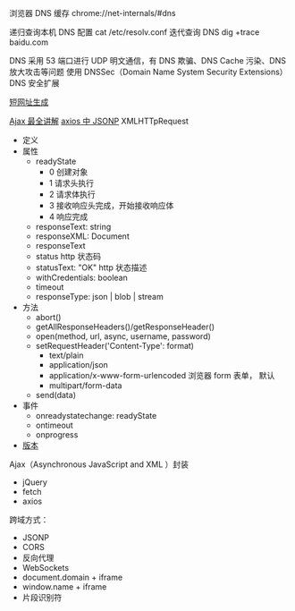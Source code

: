 浏览器 DNS 缓存
chrome://net-internals/#dns

递归查询本机 DNS 配置
cat /etc/resolv.conf
迭代查询 DNS
dig +trace baidu.com

DNS 采用 53 端口进行 UDP 明文通信，有 DNS 欺骗、DNS Cache 污染、DNS 放大攻击等问题
使用 DNSSec（Domain Name System Security Extensions）DNS 安全扩展

[短网址生成](https://github.com/liucong1/shortLink)

[Ajax 最全讲解](https://gitbook.cn/books/5d36650449d34549299fbe85/index.html)
[axios 中 JSONP](https://github.com/axios/axios/blob/master/COOKBOOK.md#jsonp)
XMLHTTpRequest

- 定义
- 属性
  - readyState
    - 0 创建对象
    - 1 请求头执行
    - 2 请求体执行
    - 3 接收响应头完成，开始接收响应体
    - 4 响应完成
  - responseText: string
  - responseXML: Document
  - responseText
  - status http 状态码
  - statusText: "OK" http 状态描述
  - withCredentials: boolean
  - timeout
  - responseType: json | blob | stream
- 方法
  - abort()
  - getAllResponseHeaders()/getResponseHeader()
  - open(method, url, async, username, password)
  - setRequestHeader('Content-Type': format)
    - text/plain
    - application/json
    - application/x-www-form-urlencoded 浏览器 form 表单， 默认
    - multipart/form-data
  - send(data)
- 事件
  - onreadystatechange: readyState
  - ontimeout
  - onprogress
- [版本](http://www.ruanyifeng.com/blog/2012/09/xmlhttprequest_level_2.html)

Ajax（Asynchronous JavaScript and XML ）封装

- jQuery
- fetch
- axios

跨域方式：

- JSONP
- CORS
- 反向代理
- WebSockets
- document.domain + iframe
- window.name + iframe
- 片段识别符
